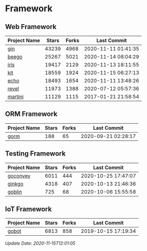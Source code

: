 # Framework

## Web Framework
| Project Name | Stars | Forks | Last Commit |
| ------------ | ----- | ----- | ----------- |
| [gin](https://github.com/gin-gonic/gin) | 43239 | 4968 | 2020-11-11 01:41:35 |
| [beego](https://github.com/astaxie/beego) | 25267 | 5021 | 2020-11-14 08:04:29 |
| [iris](https://github.com/kataras/iris) | 19417 | 2129 | 2020-11-13 18:11:55 |
| [kit](https://github.com/go-kit/kit) | 18559 | 1924 | 2020-11-15 06:27:13 |
| [echo](https://github.com/labstack/echo) | 18493 | 1654 | 2020-11-11 13:48:26 |
| [revel](https://github.com/revel/revel) | 11973 | 1388 | 2020-07-12 05:57:36 |
| [martini](https://github.com/go-martini/martini) | 11129 | 1115 | 2017-01-21 21:58:54 |

## ORM Framework
| Project Name | Stars | Forks | Last Commit |
| ------------ | ----- | ----- | ----------- |
| [gorm](https://github.com/jinzhu/gorm) | 188 | 65 | 2020-09-21 02:28:17 |

## Testing Framework
| Project Name | Stars | Forks | Last Commit |
| ------------ | ----- | ----- | ----------- |
| [goconvey](https://github.com/smartystreets/goconvey) | 6011 | 444 | 2020-10-25 17:47:07 |
| [ginkgo](https://github.com/onsi/ginkgo) | 4318 | 407 | 2020-10-13 21:46:36 |
| [goblin](https://github.com/franela/goblin) | 725 | 68 | 2020-10-06 15:55:58 |

## IoT Framework
| Project Name | Stars | Forks | Last Commit |
| ------------ | ----- | ----- | ----------- |
| [gobot](https://github.com/hybridgroup/gobot) | 6813 | 858 | 2019-10-15 17:19:34 |

*Update Date: 2020-11-15T12:01:05*